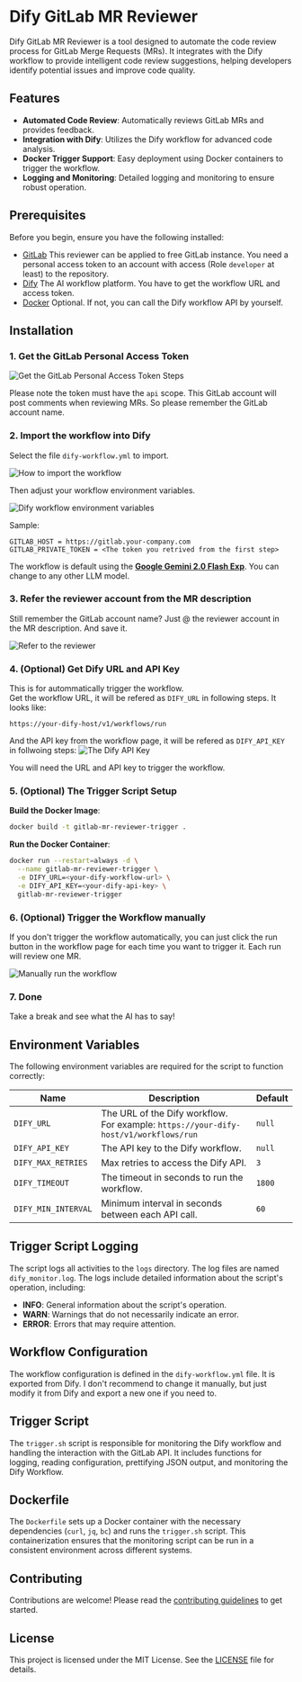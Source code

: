 # Dify GitLab MR Reviewer

Dify GitLab MR Reviewer is a tool designed to automate the code review process for GitLab Merge Requests (MRs). It integrates with the Dify workflow to provide intelligent code review suggestions, helping developers identify potential issues and improve code quality.

## Features

- **Automated Code Review**: Automatically reviews GitLab MRs and provides feedback.
- **Integration with Dify**: Utilizes the Dify workflow for advanced code analysis.
- **Docker Trigger Support**: Easy deployment using Docker containers to trigger the workflow.
- **Logging and Monitoring**: Detailed logging and monitoring to ensure robust operation.

## Prerequisites

Before you begin, ensure you have the following installed:

- [GitLab](https://about.gitlab.com/) This reviewer can be applied to free GitLab instance. You need a personal access token to an account with access (Role `developer` at least) to the repository.
- [Dify](https://github.com/langgenius/dify) The AI workflow platform. You have to get the workflow URL and access token.
- [Docker](https://www.docker.com/) Optional. If not, you can call the Dify workflow API by yourself.

## Installation

### 1. Get the GitLab Personal Access Token

![Get the GitLab Personal Access Token Steps](image-1.png)

Please note the token must have the `api` scope. This GitLab account will post comments when reviewing MRs. So please remember the GitLab account name.

### 2. Import the workflow into Dify

Select the file `dify-workflow.yml` to import.

![How to import the workflow](image-3.png)

Then adjust your workflow environment variables.

![Dify workflow environment variables](image-2.png)

Sample:  

```
GITLAB_HOST = https://gitlab.your-company.com
GITLAB_PRIVATE_TOKEN = <The token you retrived from the first step>
```

The workflow is default using the [**Google Gemini 2.0 Flash Exp**](https://aistudio.google.com/apikey). You can change to any other LLM model.

### 3. Refer the reviewer account from the MR description

Still remember the GitLab account name? Just @ the reviewer account in the MR description. And save it.

![Refer to the reviewer](image.png)

### 4. (Optional) Get Dify URL and API Key

This is for autommatically trigger the workflow.  
Get the workflow URL, it will be refered as `DIFY_URL` in following steps. It looks like:

```
https://your-dify-host/v1/workflows/run
```  

And the API key from the workflow page, it will be refered as `DIFY_API_KEY` in follwoing steps:
![The Dify API Key](image-4.png)

You will need the URL and API key to trigger the workflow.

### 5. (Optional) The Trigger Script Setup

**Build the Docker Image**:

   ```sh
   docker build -t gitlab-mr-reviewer-trigger .
   ```

**Run the Docker Container**:

   ```sh
   docker run --restart=always -d \
     --name gitlab-mr-reviewer-trigger \
     -e DIFY_URL=<your-dify-workflow-url> \
     -e DIFY_API_KEY=<your-dify-api-key> \
     gitlab-mr-reviewer-trigger
   ```

### 6. (Optional) Trigger the Workflow manually

If you don't trigger the workflow automatically, you can just click the run button in the workflow page for each time you want to trigger it. Each run will review one MR.

![Manually run the workflow](image-5.png)

### 7. Done

Take a break and see what the AI has to say!

## Environment Variables

The following environment variables are required for the script to function correctly:

| Name               | Description                                                                 | Default |
|--------------------|-----------------------------------------------------------------------------|---------|
| `DIFY_URL`         | The URL of the Dify workflow. <br>For example: `https://your-dify-host/v1/workflows/run` | `null`  |
| `DIFY_API_KEY`     | The API key to the Dify workflow.                                           | `null`  |
| `DIFY_MAX_RETRIES` | Max retries to access the Dify API.                                         | `3`     |
| `DIFY_TIMEOUT`     | The timeout in seconds to run the workflow.                                 | `1800`  |
| `DIFY_MIN_INTERVAL`| Minimum interval in seconds between each API call.                          | `60`    |

## Trigger Script Logging

The script logs all activities to the `logs` directory. The log files are named `dify_monitor.log`. The logs include detailed information about the script's operation, including:

- **INFO**: General information about the script's operation.
- **WARN**: Warnings that do not necessarily indicate an error.
- **ERROR**: Errors that may require attention.

## Workflow Configuration

The workflow configuration is defined in the `dify-workflow.yml` file. It is exported from Dify. I don't recommend to change it manually, but just modify it from Dify and export a new one if you need to.

## Trigger Script

The `trigger.sh` script is responsible for monitoring the Dify workflow and handling the interaction with the GitLab API. It includes functions for logging, reading configuration, prettifying JSON output, and monitoring the Dify Workflow.

## Dockerfile

The `Dockerfile` sets up a Docker container with the necessary dependencies (`curl`, `jq`, `bc`) and runs the `trigger.sh` script. This containerization ensures that the monitoring script can be run in a consistent environment across different systems.

## Contributing

Contributions are welcome! Please read the [contributing guidelines](CONTRIBUTING.md) to get started.

## License

This project is licensed under the MIT License. See the [LICENSE](LICENSE) file for details.

